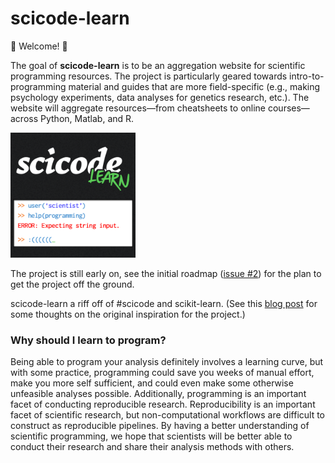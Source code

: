 # scicode-learn
:star2: Welcome! :star2:

The goal of **scicode-learn** is to be an aggregation website for scientific programming resources. The project is particularly geared towards intro-to-programming material and guides that are more field-specific (e.g., making psychology experiments, data analyses for genetics research, etc.). The website will aggregate resources—from cheatsheets to online courses—across Python, Matlab, and R.

<img src="scicodelearn_logo.png" width="200">

The project is still early on, see the initial roadmap ([issue #2](https://github.com/scicode-learn/scicode-learn/issues/2)) for the plan to get the project off the ground.

scicode-learn a riff off of #scicode and scikit-learn. (See this [blog post](https://medium.com/@cMadan/scicode-learn-collecting-thoughts-ff22443f3dda) for some thoughts on the original inspiration for the project.)


### Why should I learn to program?

Being able to program your analysis definitely involves a learning curve, but with some practice, programming could save you weeks of manual effort, make you more self sufficient, and could even make some otherwise unfeasible analyses possible. Additionally, programming is an important facet of conducting reproducible research. Reproducibility is an important facet of scientific research, but non-computational workflows are difficult to construct as reproducible pipelines. By having a better understanding of scientific programming, we hope that scientists will be better able to conduct their research and share their analysis methods with others.

